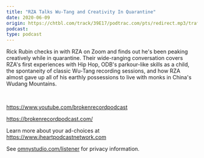```yaml
---
title: "RZA Talks Wu-Tang and Creativity In Quarantine"
date: 2020-06-09
origin: https://chtbl.com/track/39E17/podtrac.com/pts/redirect.mp3/traffic.omny.fm/d/clips/e73c998e-6e60-432f-8610-ae210140c5b1/ff0ba2f2-f33c-4193-aba2-ae32006cd633/dd908b4f-4ffc-46c7-8d85-ae32008d7004/audio.mp3?utm_source=Podcast&in_playlist=11c188a1-cb86-4869-9c57-ae32006cd63c
podcast: 
type: podcast
---
```


<p>Rick Rubin checks in with RZA on Zoom and finds out he&#39;s been peaking creatively while in quarantine. Their wide-ranging conversation covers RZA&#39;s first experiences with Hip Hop, ODB&#39;s parkour-like skills as a child, the spontaneity of classic Wu-Tang recording sessions, and how RZA almost gave up all of his earthly possessions to live with monks in China&#39;s Wudang Mountains.</p><p><br /></p><p><a href="https://www.youtube.com/brokenrecordpodcast">https://www.youtube.com/brokenrecordpodcast</a></p><p><a href="https://brokenrecordpodcast.com/">https://brokenrecordpodcast.com/</a></p><p> </p> Learn more about your ad-choices at <a href="https://www.iheartpodcastnetwork.com">https://www.iheartpodcastnetwork.com</a><p>See <a href="https://omnystudio.com/listener">omnystudio.com/listener</a> for privacy information.</p>